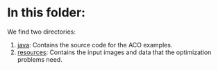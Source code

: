 # In this folder:
We find two directories:
1. [java](https://github.com/SergioOyaga/AntColonyAlgorithmExamples/tree/master/src/main/java/org/soyaga/examples):
Contains the source code for the ACO examples.
2. [resources](https://github.com/SergioOyaga/AntColonyAlgorithmExamples/tree/master/src/main/resources):
Contains the input images and data that the optimization problems need.

   